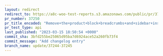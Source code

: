 ```yaml
---
layout: redirect
redirect_to: https://a8c-woo-test-reports.s3.amazonaws.com/public/pr/37250/api/index.html
pr_number: 37250
pr_title_encoded: "Remove+the+product+block+breadcrumbs+and+sidebar+inspector"
pr_test_type: api
last_published: "2023-03-15 18:50:54 +0000"
commit_sha: 3bfd255be25065d95ba7d6924ace52a260fb73f4
commit_message: "Add changelog entry"
branch_name: update/37244-37245
---
```

